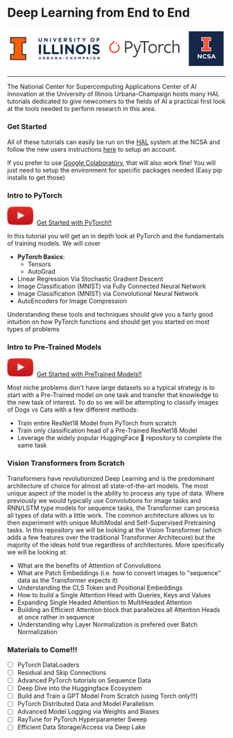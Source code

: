 # Deep Learning from End to End

![banner](src/visuals/banner.png)

---
The National Center for Supercomputing Applications Center of AI Innovation at the University of Illinois
Urbana-Champaign hosts many HAL tutorials dedicated to give newcomers to the 
fields of AI a practical first look at the tools needed to perform research in 
this area. 

### Get Started
All of these tutorials can easily be run on the [HAL](https://wiki.ncsa.illinois.edu/display/ISL20/HAL+cluster)
system at the NCSA and follow the new users instructions [here](https://wiki.ncsa.illinois.edu/display/ISL20/New+User+Guide+for+HAL+System)
to setup an account. 

If you prefer to use [Google Colaboratory](https://colab.research.google.com/), that will also work fine! You will
just need to setup the environment for specific packages needed (Easy pip installs to get those)

### Intro to PyTorch

[![button](src/visuals/play_button.png)](https://www.youtube.com/watch?v=QzJql9AOGt4) &nbsp;[Get Started with PyTorch!!](Intro%20to%20PyTorch)

In this tutorial you will get an in depth look at PyTorch and the fundamentals of training models. We will cover
- **PyTorch Basics**:
  - Tensors
  - AutoGrad
- Linear Regression Via Stochastic Gradient Descent
- Image Classification (MNIST) via Fully Connected Neural Network
- Image Classification (MNIST) via Convolutional Neural Network
- AutoEncoders for Image Compression

Understanding these tools and techniques should give you a fairly good intuition on how PyTorch functions
and should get you started on most types of problems

### Intro to Pre-Trained Models
[![button](src/visuals/play_button.png)](https://www.youtube.com/watch?v=QzJql9AOGt4) &nbsp;[Get Started with PreTrained Models!!](PreTrained%20Models)

Most niche problems don't have large datasets so a typical strategy is to start with a Pre-Trained model 
on one task and transfer that knowledge to the new task of interest. To do so we will be attempting to 
classify images of Dogs vs Cats with a few different methods:
- Train entire ResNet18 Model from PyTorch from scratch
- Train only classification head of a Pre-Trained ResNet18 Model
- Leverage the widely popular HuggingFace 🤗 repository to complete the same task

### Vision Transformers from Scratch 
Transformers have revolutionized Deep Learning and is the predominant architecture of choice for almost all
state-of-the-art models. The most unique aspect of the model is the ability to process any type of data. Where
previously we would typically use Convolutions for image tasks and RNN/LSTM type models for sequence tasks,
the Transformer can process all types of data with a little work. The common architecture allows us to then experiment
with unique MultiModal and Self-Supervised Pretraining tasks. In this repository we will be looking at the 
Vision Transformer (which adds a few features over the traditional Transformer Architecure) but the majority 
of the ideas hold true regardless of architectures. More specifically we will be looking at:
- What are the benefits of Attention of Convolutions
- What are Patch Embeddings (i.e. how to convert images to "sequence" data as the Transformer expects it)
- Understanding the CLS Token and Positional Embeddings
- How to build a Single Attention Head with Queries, Keys and Values
- Expanding Single Headed Attention to MultiHeaded Attention
- Building an Efficient Attention block that paralleizes all Attention Heads at once rather in sequence
- Understanding why Layer Normalization is prefered over Batch Normalization

### Materials to Come!!!
- [ ] PyTorch DataLoaders
- [ ] Residual and Skip Connections
- [ ] Advanced PyTorch tutorials on Sequence Data
- [ ] Deep Dive into the Huggingface Ecosystem
- [ ] Build and Train a GPT Model From Scratch (using Torch only!!!)
- [ ] PyTorch Distributed Data and Model Parallelism
- [ ] Advanced Model Logging via Weights and Biases
- [ ] RayTune for PyTorch Hyperparameter Sweep
- [ ] Efficient Data Storage/Access via Deep Lake
